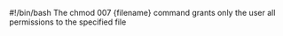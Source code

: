 #!/bin/bash
The chmod 007 {filename} command grants only the user all permissions to the specified file

